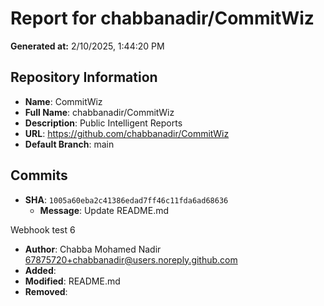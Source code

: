 # Report for chabbanadir/CommitWiz

**Generated at:** 2/10/2025, 1:44:20 PM

## Repository Information
- **Name**: CommitWiz
- **Full Name**: chabbanadir/CommitWiz
- **Description**: Public Intelligent Reports 
- **URL**: https://github.com/chabbanadir/CommitWiz
- **Default Branch**: main

## Commits
- **SHA**: `1005a60eba2c41386edad7ff46c11fda6ad68636`
  - **Message**: Update README.md

Webhook test 6
  - **Author**: Chabba Mohamed Nadir <67875720+chabbanadir@users.noreply.github.com>
  - **Added**: 
  - **Modified**: README.md
  - **Removed**: 

